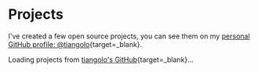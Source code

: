 <script src="/js/projects.js"></script>

# Projects

I've created a few open source projects, you can see them on my [personal GitHub profile: @tiangolo](https://github.com/tiangolo){target=_blank}.

<div class="projects tiangolo" markdown="1">

Loading projects from [tiangolo's GitHub](https://github.com/tiangolo){target=_blank}...

</div>
